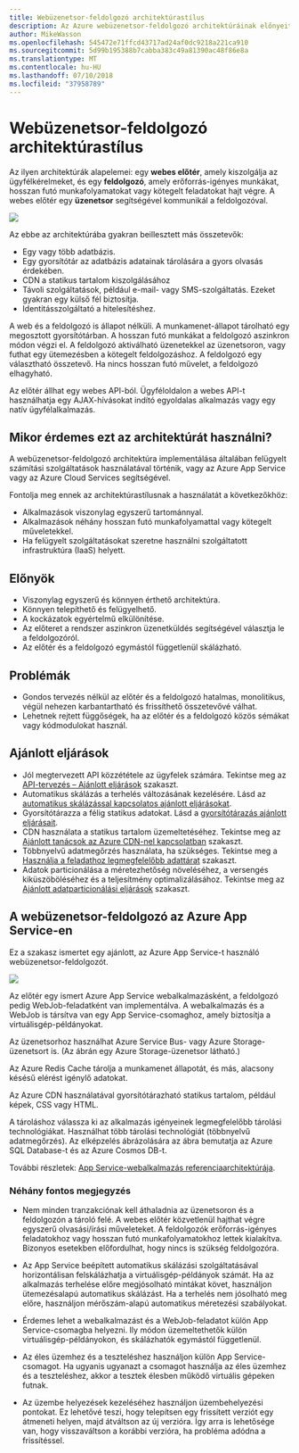 ```yaml
---
title: Webüzenetsor-feldolgozó architektúrastílus
description: Az Azure webüzenetsor-feldolgozó architektúráinak előnyeit, kihívásait és ajánlott eljárásait ismerteti
author: MikeWasson
ms.openlocfilehash: 545472e71ffcd43717ad24af0dc9218a221ca910
ms.sourcegitcommit: 5d99b195388b7cabba383c49a81390ac48f86e8a
ms.translationtype: MT
ms.contentlocale: hu-HU
ms.lasthandoff: 07/10/2018
ms.locfileid: "37958789"
---
```

# <a name="web-queue-worker-architecture-style"></a>Webüzenetsor-feldolgozó architektúrastílus

Az ilyen architektúrák alapelemei: egy **webes előtér**, amely kiszolgálja az ügyfélkérelmeket, és egy **feldolgozó**, amely erőforrás-igényes munkákat, hosszan futó munkafolyamatokat vagy kötegelt feladatokat hajt végre.  A webes előtér egy **üzenetsor** segítségével kommunikál a feldolgozóval.  

![](./images/web-queue-worker-logical.svg)

Az ebbe az architektúrába gyakran beillesztett más összetevők:

- Egy vagy több adatbázis. 
- Egy gyorsítótár az adatbázis adatainak tárolására a gyors olvasás érdekében.
- CDN a statikus tartalom kiszolgálásához
- Távoli szolgáltatások, például e-mail- vagy SMS-szolgáltatás. Ezeket gyakran egy külső fél biztosítja.
- Identitásszolgáltató a hitelesítéshez.

A web és a feldolgozó is állapot nélküli. A munkamenet-állapot tárolható egy megosztott gyorsítótárban. A hosszan futó munkákat a feldolgozó aszinkron módon végzi el. A feldolgozó aktiválható üzenetekkel az üzenetsoron, vagy futhat egy ütemezésben a kötegelt feldolgozáshoz. A feldolgozó egy választható összetevő. Ha nincs hosszan futó művelet, a feldolgozó elhagyható.  

Az előtér állhat egy webes API-ból. Ügyféloldalon a webes API-t használhatja egy AJAX-hívásokat indító egyoldalas alkalmazás vagy egy natív ügyfélalkalmazás.

## <a name="when-to-use-this-architecture"></a>Mikor érdemes ezt az architektúrát használni?

A webüzenetsor-feldolgozó architektúra implementálása általában felügyelt számítási szolgáltatások használatával történik, vagy az Azure App Service vagy az Azure Cloud Services segítségével. 

Fontolja meg ennek az architektúrastílusnak a használatát a következőkhöz:

- Alkalmazások viszonylag egyszerű tartománnyal.
- Alkalmazások néhány hosszan futó munkafolyamattal vagy kötegelt műveletekkel.
- Ha felügyelt szolgáltatásokat szeretne használni szolgáltatott infrastruktúra (IaaS) helyett.

## <a name="benefits"></a>Előnyök

- Viszonylag egyszerű és könnyen érthető architektúra.
- Könnyen telepíthető és felügyelhető.
- A kockázatok egyértelmű elkülönítése.
- Az előteret a rendszer aszinkron üzenetküldés segítségével választja le a feldolgozóról.
- Az előtér és a feldolgozó egymástól függetlenül skálázható.

## <a name="challenges"></a>Problémák

- Gondos tervezés nélkül az előtér és a feldolgozó hatalmas, monolitikus, végül nehezen karbantartható és frissíthető összetevővé válhat.
- Lehetnek rejtett függőségek, ha az előtér és a feldolgozó közös sémákat vagy kódmodulokat használ. 

## <a name="best-practices"></a>Ajánlott eljárások

- Jól megtervezett API közzététele az ügyfelek számára. Tekintse meg az [API-tervezés – Ajánlott eljárások][api-design] szakaszt.
- Automatikus skálázás a terhelés változásának kezelésére. Lásd az [automatikus skálázással kapcsolatos ajánlott eljárásokat][autoscaling].
- Gyorsítótárazza a félig statikus adatokat. Lásd a [gyorsítótárazás ajánlott eljárásait][caching].
- CDN használata a statikus tartalom üzemeltetéséhez. Tekintse meg az [Ajánlott tanácsok az Azure CDN-nel kapcsolatban][cdn] szakaszt.
- Többnyelvű adatmegőrzés használata, ha szükséges. Tekintse meg a [Használja a feladathoz legmegfelelőbb adattárat][polyglot] szakaszt.
- Adatok particionálása a méretezhetőség növeléséhez, a versengés kiküszöböléséhez és a teljesítmény optimalizálásához. Tekintse meg az [Ajánlott adatparticionálási eljárások][data-partition] szakaszt.


## <a name="web-queue-worker-on-azure-app-service"></a>A webüzenetsor-feldolgozó az Azure App Service-en

Ez a szakasz ismertet egy ajánlott, az Azure App Service-t használó webüzenetsor-feldolgozót. 

![](./images/web-queue-worker-physical.png)

Az előtér egy ismert Azure App Service webalkalmazásként, a feldolgozó pedig WebJob-feladatként van implementálva. A webalkalmazás és a WebJob is társítva van egy App Service-csomaghoz, amely biztosítja a virtuálisgép-példányokat. 

Az üzenetsorhoz használhat Azure Service Bus- vagy Azure Storage-üzenetsort is. (Az ábrán egy Azure Storage-üzenetsor látható.)

Az Azure Redis Cache tárolja a munkamenet állapotát, és más, alacsony késésű elérést igénylő adatokat.

Az Azure CDN használatával gyorsítótárazható statikus tartalom, például képek, CSS vagy HTML.

A tároláshoz válassza ki az alkalmazás igényeinek legmegfelelőbb tárolási technológiákat. Használhat több tárolási technológiát (többnyelvű adatmegőrzés). Az elképzelés ábrázolására az ábra bemutatja az Azure SQL Database-t és az Azure Cosmos DB-t.  

További részletek: [App Service-webalkalmazás referenciaarchitektúrája][scalable-web-app].

### <a name="additional-considerations"></a>Néhány fontos megjegyzés

- Nem minden tranzakciónak kell áthaladnia az üzenetsoron és a feldolgozón a tároló felé. A webes előtér közvetlenül hajthat végre egyszerű olvasási/írási műveleteket. A feldolgozók erőforrás-igényes feladatokhoz vagy hosszan futó munkafolyamatokhoz lettek kialakítva. Bizonyos esetekben előfordulhat, hogy nincs is szükség feldolgozóra.

- Az App Service beépített automatikus skálázási szolgáltatásával horizontálisan felskálázhatja a virtuálisgép-példányok számát. Ha az alkalmazás terhelése előre megjósolható mintákat követ, használjon ütemezésalapú automatikus skálázást. Ha a terhelés nem jósolható meg előre, használjon mérőszám-alapú automatikus méretezési szabályokat.      

- Érdemes lehet a webalkalmazást és a WebJob-feladatot külön App Service-csomagba helyezni. Ily módon üzemeltethetők külön virtuálisgép-példányokon, és skálázhatók egymástól függetlenül. 

- Az éles üzemhez és a teszteléshez használjon külön App Service-csomagot. Ha ugyanis ugyanazt a csomagot használja az éles üzemhez és a teszteléshez, akkor a tesztek élesben működő virtuális gépeken futnak.

- Az üzembe helyezések kezeléséhez használjon üzembehelyezési pontokat. Ez lehetővé teszi, hogy telepítsen egy frissített verziót egy átmeneti helyen, majd átváltson az új verzióra. Így arra is lehetősége van, hogy visszaváltson a korábbi verzióra, ha probléma adódna a frissítéssel.

<!-- links -->

[api-design]: ../../best-practices/api-design.md
[autoscaling]: ../../best-practices/auto-scaling.md
[caching]: ../../best-practices/caching.md
[cdn]: ../../best-practices/cdn.md
[data-partition]: ../../best-practices/data-partitioning.md
[polyglot]: ../design-principles/use-the-best-data-store.md
[scalable-web-app]: ../../reference-architectures/app-service-web-app/scalable-web-app.md